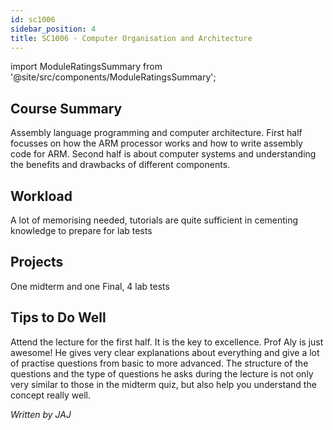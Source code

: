 ```yaml
---
id: sc1006
sidebar_position: 4
title: SC1006 - Computer Organisation and Architecture
---
```






import ModuleRatingsSummary from '@site/src/components/ModuleRatingsSummary';

<ModuleRatingsSummary 
  lectureClarity={4}
  contentRelevance={3}
  contentDifficulty={4}
  overallWorkload={4}
  teamDependency={1}
/>

## Course Summary

Assembly language programming and computer architecture. First half focusses on how the ARM processor works and how to write assembly code for ARM. Second half is about computer systems and understanding the benefits and drawbacks of different components.

## Workload

A lot of memorising needed, tutorials are quite sufficient in cementing knowledge to prepare for lab tests

## Projects

One midterm and one Final, 4 lab tests

## Tips to Do Well

Attend the lecture for the first half. It is the key to excellence. Prof Aly is just awesome! He gives very clear explanations about everything and give a lot of practise questions from basic to more advanced. The structure of the questions and the type of questions he asks during the lecture is not only very similar to those in the midterm quiz, but also help you understand the concept really well.

*Written by JAJ*
